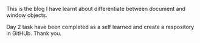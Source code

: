 This is the blog I have learnt about differentiate between document and window objects.

Day 2 task have been completed as a self learned and create a respository in GitHUb. 
Thank you.